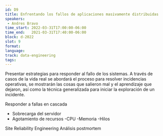 ```yaml
---
id: D9
title: Enfrentando los fallos de aplicaciones masivamente distribuidas
speakers:
 - Andres Bravo
time_start: 2022-03-31T17:00:00-06:00
time_end:   2021-03-31T17:40:00-06:00
block: d-2022
slot: 9
format: 
language: 
track: data-engineering
tags:
---
```


Presentar estrategias para responder al fallo de los sistemas. A través de casos de la vida real se abordará el proceso para resolver incidencias operativas, se mostrarán las cosas que salieron mal y el aprendizaje que dejaron, así como la técnica generalizada para iniciar la exploración de un incidente.

Responder a fallas en cascada
- Sobrecarga del servidor
- Agotamiento de recursos
     -CPU
     -Memoria
     -Hilos

Site Reliability Engineering
Análisis postmortem


